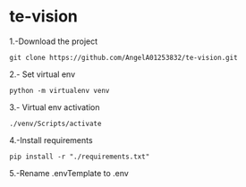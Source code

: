 # te-vision

1.-Download the project
```
git clone https://github.com/AngelA01253832/te-vision.git
```
2.- Set virtual env 
```
python -m virtualenv venv
```
3.- Virtual env activation
```
./venv/Scripts/activate
```
4.-Install requirements
```
pip install -r "./requirements.txt"
```

5.-Rename .envTemplate to .env
